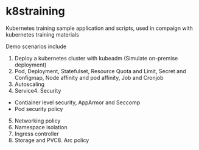 # k8straining
Kubernetes training sample application and scripts, used in compaign with kubernetes training materials

Demo scenarios include
1. Deploy a kubernetes cluster with kubeadm (Simulate on-premise deployment)
2. Pod, Deployment, Statefulset, Resource Quota and Limit, Secret and Configmap, Node affinity and pod affinity, Job and Cronjob
3. Autoscaling
4. Service4. Security
- Contiainer level security, AppArmor and Seccomp
- Pod security policy
5. Networking policy
6. Namespace isolation
7. Ingress controller
8. Storage and PVC8. Arc policy
